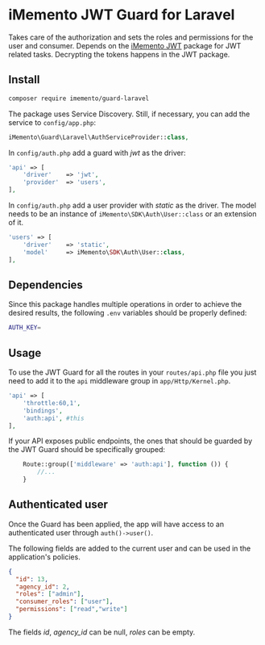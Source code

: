 # iMemento JWT Guard for Laravel

Takes care of the authorization and sets the roles and permissions for the user and consumer.
Depends on the [iMemento JWT](https://github.com/mementohub/jwt) package for JWT related tasks. Decrypting the tokens happens in the JWT package.

## Install

```bash
composer require imemento/guard-laravel
```

The package uses Service Discovery. Still, if necessary, you can add the service to `config/app.php`:
```php
iMemento\Guard\Laravel\AuthServiceProvider::class,
```

In `config/auth.php` add a guard with *jwt* as the driver:
```php
'api' => [
	'driver' 	=> 'jwt',
	'provider' 	=> 'users',
],
```

In `config/auth.php` add a user provider with *static* as the driver.
The model needs to be an instance of `iMemento\SDK\Auth\User::class` or an extension of it.
```php
'users' => [
	'driver' 	=> 'static',
	'model' 	=> iMemento\SDK\Auth\User::class,
],
```

## Dependencies

Since this package handles multiple operations in order to achieve the desired results, the following
`.env` variables should be properly defined:

```bash
AUTH_KEY=
```


## Usage

To use the JWT Guard for all the routes in your `routes/api.php` file you just need to add it
to the `api` middleware group in `app/Http/Kernel.php`.
```php
'api' => [
	'throttle:60,1',
	'bindings',
	'auth:api', #this
],
```

If your API exposes public endpoints, the ones that should be guarded by the JWT Guard should be
specifically grouped:
```php
	Route::group(['middleware' => 'auth:api'], function ()) {
		//...
	}
```

## Authenticated user

Once the Guard has been applied, the app will have access to an authenticated user through `auth()->user()`.

The following fields are added to the current user and can be used in the application's policies.
```json
{
  "id": 13,
  "agency_id": 2,
  "roles": ["admin"],
  "consumer_roles": ["user"],
  "permissions": ["read","write"]
}
```
The fields *id*, *agency_id* can be null, *roles* can be empty.
